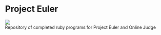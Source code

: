 # Project Euler
<img src="https://projecteuler.net/profile/theIanMilan.png"></img> <br>
Repository of completed ruby programs for Project Euler and Online Judge
